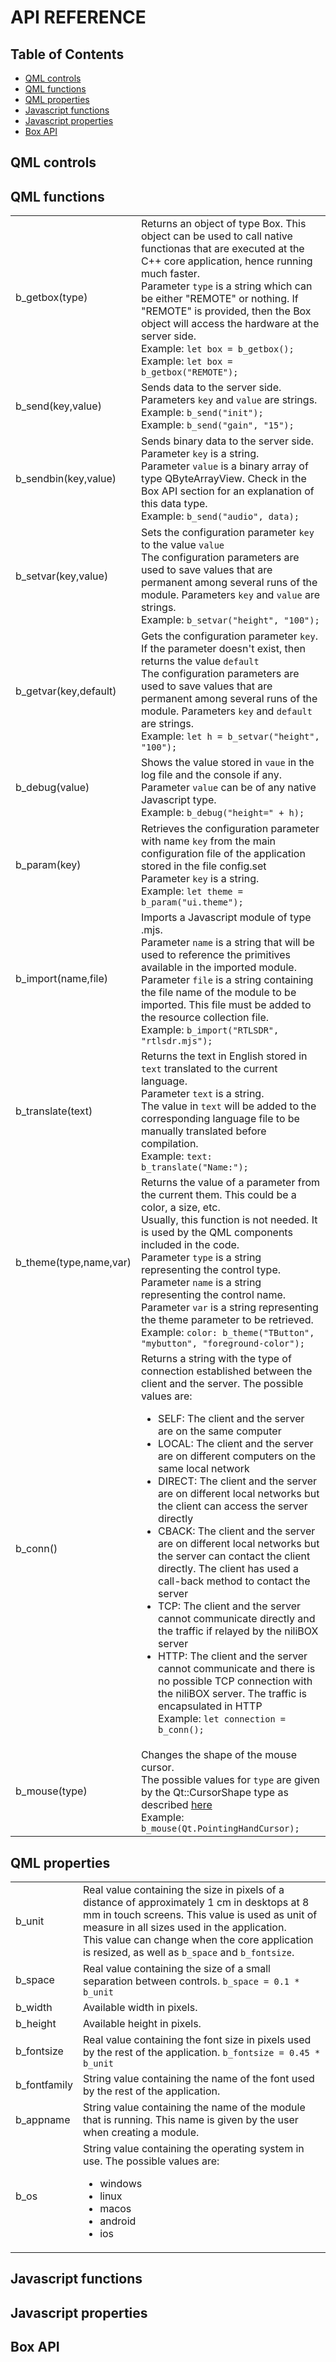 # API REFERENCE

## Table of Contents
- [QML controls](#qml-controls)
- [QML functions](#qml-functions)
- [QML properties](#qml-properties)
- [Javascript functions](#javascript-functions)
- [Javascript properties](#javascript-properties)
- [Box API](#box-api)

## QML controls

## QML functions
<table>
<tr>
<td>b_getbox(type)</td>
<td>
Returns an object of type Box. This object can be used to call native functionas that are executed at the C++ core application, hence running much faster.<br>
Parameter <code>type</code> is a string which can be either "REMOTE" or nothing. If "REMOTE" is provided, then the Box object will access the hardware at the server side.<br>
Example: <code>let box = b_getbox();</code><br>
Example: <code>let box = b_getbox("REMOTE");</code><br>
</td>
</tr>
<tr>
<td>b_send(key,value)</td>
<td>
Sends data to the server side.<br>
Parameters <code>key</code> and <code>value</code> are strings.<br>
Example: <code>b_send("init");</code><br>
Example: <code>b_send("gain", "15");</code><br>
</td>
</tr>
<tr>
<td>b_sendbin(key,value)</td>
<td>
Sends binary data to the server side.<br>
Parameter <code>key</code> is a string.<br>
Parameter <code>value</code> is a binary array of type QByteArrayView. Check in the Box API section for an explanation of this data type.<br>
Example: <code>b_send("audio", data);</code><br>
</td>
</tr>
<tr>
<td>b_setvar(key,value)</td>
<td>
Sets the configuration parameter <code>key</code> to the value <code>value</code><br>
The configuration parameters are used to save values that are permanent among several runs of the module.
Parameters <code>key</code> and <code>value</code> are strings.<br>
Example: <code>b_setvar("height", "100");</code><br>
</td>
</tr>
<tr>
<td>b_getvar(key,default)</td>
<td>
Gets the configuration parameter <code>key</code>. If the parameter doesn't exist, then returns the value <code>default</code><br>
The configuration parameters are used to save values that are permanent among several runs of the module.
Parameters <code>key</code> and <code>default</code> are strings.<br>
Example: <code>let h = b_setvar("height", "100");</code><br>
</td>
</tr>
<tr>
<td>b_debug(value)</td>
<td>
Shows the value stored in <code>vaue</code> in the log file and the console if any.<br>
Parameter <code>value</code> can be of any native Javascript type.<br>
Example: <code>b_debug("height=" + h);</code><br>
</td>
</tr>
<tr>
<td>b_param(key)</td>
<td>
Retrieves the configuration parameter with name <code>key</code> from the main configuration file of the application stored in the file config.set<br>
Parameter <code>key</code> is a string.<br>
Example: <code>let theme = b_param("ui.theme");</code><br>
</td>
</tr>
<tr>
<td>b_import(name,file)</td>
<td>
Imports a Javascript module of type .mjs.<br>
Parameter <code>name</code> is a string that will be used to reference the primitives available in the imported module.<br>
Parameter <code>file</code> is a string containing the file name of the module to be imported. This file must be added to the resource collection file.<br>
Example: <code>b_import("RTLSDR", "rtlsdr.mjs");</code><br>
</td>
</tr>
<tr>
<td>b_translate(text)</td>
<td>
Returns the text in English stored in <code>text</code> translated to the current language.<br>
Parameter <code>text</code> is a string.<br>
The value in <code>text</code> will be added to the corresponding language file to be manually translated before compilation.<br>
Example: <code>text: b_translate("Name:");</code><br>
</td>
</tr>
<tr>
<td>b_theme(type,name,var)</td>
<td>
Returns the value of a parameter from the current them. This could be a color, a size, etc.<br>
Usually, this function is not needed. It is used by the QML components included in the code.<br>
Parameter <code>type</code> is a string representing the control type.<br>
Parameter <code>name</code> is a string representing the control name.<br>
Parameter <code>var</code> is a string representing the theme parameter to be retrieved.<br>
Example: <code>color: b_theme("TButton", "mybutton", "foreground-color");</code><br>
</td>
</tr>
<tr>
<td>b_conn()</td>
<td>
Returns a string with the type of connection established between the client and the server. The possible values are:
<ul>
  <li>SELF: The client and the server are on the same computer</li>
  <li>LOCAL: The client and the server are on different computers on the same local network</li>
  <li>DIRECT: The client and the server are on different local networks but the client can access the server directly</li>
  <li>CBACK: The client and the server are on different local networks but the server can contact the client directly. The client has used a call-back method to contact the server</li>
  <li>TCP: The client and the server cannot communicate directly and the traffic if relayed by the niliBOX server</li>
  <li>HTTP: The client and the server cannot communicate and there is no possible TCP connection with the niliBOX server. The traffic is encapsulated in HTTP</li>
</ol>
Example: <code>let connection = b_conn();</code><br>
</td>
</tr>
<tr>
<td>b_mouse(type)</td>
<td>
Changes the shape of the mouse cursor.<br>
The possible values for <code>type</code> are given by the Qt::CursorShape type as described <a href=https://doc.qt.io/archives/qt-6.7/qml-qtquick-mousearea.html#cursorShape-prop>here</a><br>
Example: <code>b_mouse(Qt.PointingHandCursor);</code><br>
</td>
</tr>
</table>

## QML properties
<table>
<tr>
<td>b_unit</td>
<td>
Real value containing the size in pixels of a distance of approximately 1 cm in desktops at 8 mm in touch screens. This value is used as unit of measure in all sizes used in the application.<br>
This value can change when the core application is resized, as well as <code>b_space</code> and <code>b_fontsize</code>.
</td>
</tr>
<tr>
<td>b_space</td>
<td>Real value containing the size of a small separation between controls. <code>b_space = 0.1 * b_unit</code></td>
</tr>
<tr>
<td>b_width</td>
<td>Available width in pixels.</td>
</tr>
<tr>
<td>b_height</td>
<td>Available height in pixels.</td>
</tr>
<tr>
<td>b_fontsize</td>
<td>Real value containing the font size in pixels used by the rest of the application. <code>b_fontsize = 0.45 * b_unit</code></td>
</tr>
<tr>
<td>b_fontfamily</td>
<td>String value containing the name of the font used by the rest of the application.</td>
</tr>
<tr>
<td>b_appname</td>
<td>String value containing the name of the module that is running. This name is given by the user when creating a module.</td>
</tr>
<tr>
<td>b_os</td>
<td>
String value containing the operating system in use. The possible values are:
<ul>
  <li>windows</li>
  <li>linux</li>
  <li>macos</li>
  <li>android</li>
  <li>ios</li>
</ul>
</td>
</tr>
</table>

## Javascript functions

## Javascript properties

## Box API

